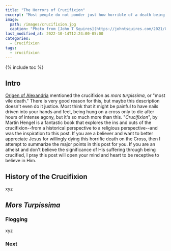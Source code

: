 ```yaml
---
title: "The Horrors of Crucifixion"
excerpt: "Most people do not ponder just how horrible of a death being crucified was for our Lord and Savior."
image: 
  path: /images/crucifixion.jpg
  caption: "Photo from [John T Squires](https://johntsquires.com/2021/03/26/reading-the-crucifixion-as-a-scene-of-public-shaming)"
last_modified_at: 2022-10-14T12:24:00-05:00
categories:
  - Crucifixion
tags: 
  - crucifixion
---
```


{% include toc %}

## Intro
[Origen of Alexandria](https://iep.utm.edu/origen-of-alexandria/) mentioned the crucifixion as *mors turpissima*, or "most vile death." There is very good reason for this, but maybe this description doesn't even do it justice. Most think that it might be painful to have nails driven into your hands and feet, being hung on a cross only to die after hours of intense agony, but it's so much more than this. "*Crucifixion*", by Martin Hengel is a fantastic book that explores the ins and outs of the crucifixion--from a historical perspective to a religious perspective--and was the inspiration to this post. If you are a believer and want to better appreciate Jesus for willingly dying this horrific death on the Cross, then I attempt to summarize the major points in this post for you. If you are an atheist and don't believe the significance of His suffering through being crucified, I pray this post will open your mind and heart to be receptive to believe in Him.


## History of the Crucifixion
xyz

## *Mors Turpissima*
### Flogging
xyz

### Next

